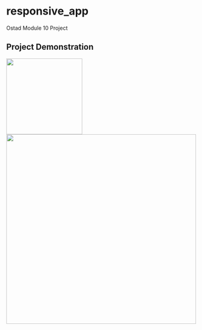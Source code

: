 # responsive_app

Ostad Module 10 Project

## Project Demonstration
<img src = "screenshot/potrait.png" width ="200" /> <img src = "screenshot/landscape.png" width ="500" />
